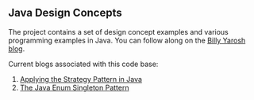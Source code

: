 ## Java Design Concepts

The project contains a set of design concept examples and various programming examples in Java. 
You can follow along on the [Billy Yarosh blog](keaplogik.blogspot.com).

Current blogs associated with this code base:

1. [Applying the Strategy Pattern in Java](http://keaplogik.blogspot.com/2012/06/applying-strategy-pattern-in-java.html)
2. [The Java Enum Singleton Pattern](http://keaplogik.blogspot.com/2013/12/the-java-enum-singleton-pattern.html)